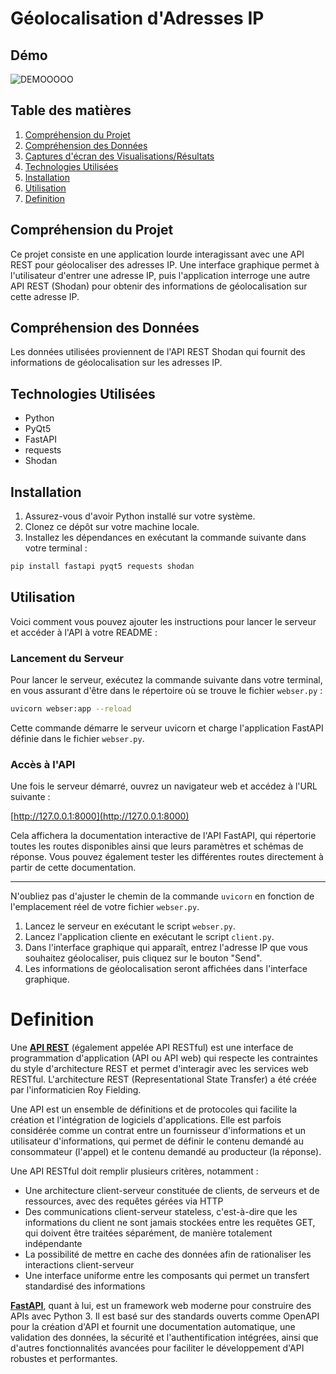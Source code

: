 # Géolocalisation d'Adresses IP

## Démo
![DEMOOOOO](https://github.com/AlphaxHotelxMikexEchoxDelta/GeoIP/assets/95902084/ef57c047-9f3d-424c-913b-516717d88a39)


## Table des matières

1. [Compréhension du Projet](#compréhension-du-projet)
2. [Compréhension des Données](#compréhension-des-données)
3. [Captures d'écran des Visualisations/Résultats](#captures-décran-des-visualisationsrésultats)
4. [Technologies Utilisées](#technologies-utilisées)
5. [Installation](#installation)
6. [Utilisation](#utilisation)
7. [Definition](#definition)

## Compréhension du Projet

Ce projet consiste en une application lourde interagissant avec une API REST pour géolocaliser des adresses IP. Une interface graphique permet à l'utilisateur d'entrer une adresse IP, puis l'application interroge une autre API REST (Shodan) pour obtenir des informations de géolocalisation sur cette adresse IP.

## Compréhension des Données

Les données utilisées proviennent de l'API REST Shodan qui fournit des informations de géolocalisation sur les adresses IP.

## Technologies Utilisées

- Python
- PyQt5
- FastAPI
- requests
- Shodan

## Installation

1. Assurez-vous d'avoir Python installé sur votre système.
2. Clonez ce dépôt sur votre machine locale.
3. Installez les dépendances en exécutant la commande suivante dans votre terminal :

```bash
pip install fastapi pyqt5 requests shodan
```

## Utilisation

Voici comment vous pouvez ajouter les instructions pour lancer le serveur et accéder à l'API à votre README :

### Lancement du Serveur

Pour lancer le serveur, exécutez la commande suivante dans votre terminal, en vous assurant d'être dans le répertoire où se trouve le fichier `webser.py` :

```bash
uvicorn webser:app --reload
```

Cette commande démarre le serveur uvicorn et charge l'application FastAPI définie dans le fichier `webser.py`.

### Accès à l'API

Une fois le serveur démarré, ouvrez un navigateur web et accédez à l'URL suivante :

[http://127.0.0.1:8000](http://127.0.0.1:8000)

Cela affichera la documentation interactive de l'API FastAPI, qui répertorie toutes les routes disponibles ainsi que leurs paramètres et schémas de réponse. Vous pouvez également tester les différentes routes directement à partir de cette documentation.

---

N'oubliez pas d'ajuster le chemin de la commande `uvicorn` en fonction de l'emplacement réel de votre fichier `webser.py`.


1. Lancez le serveur en exécutant le script `webser.py`.
2. Lancez l'application cliente en exécutant le script `client.py`.
3. Dans l'interface graphique qui apparaît, entrez l'adresse IP que vous souhaitez géolocaliser, puis cliquez sur le bouton "Send".
4. Les informations de géolocalisation seront affichées dans l'interface graphique.


# Definition

Une **[API REST](https://www.redhat.com/fr/topics/api/what-is-a-rest-api)** (également appelée API RESTful) est une interface de programmation d'application (API ou API web) qui respecte les contraintes du style d'architecture REST et permet d'interagir avec les services web RESTful. L'architecture REST (Representational State Transfer) a été créée par l'informaticien Roy Fielding.

Une API est un ensemble de définitions et de protocoles qui facilite la création et l'intégration de logiciels d'applications. Elle est parfois considérée comme un contrat entre un fournisseur d'informations et un utilisateur d'informations, qui permet de définir le contenu demandé au consommateur (l'appel) et le contenu demandé au producteur (la réponse).

Une API RESTful doit remplir plusieurs critères, notamment :

- Une architecture client-serveur constituée de clients, de serveurs et de ressources, avec des requêtes gérées via HTTP
- Des communications client-serveur stateless, c'est-à-dire que les informations du client ne sont jamais stockées entre les requêtes GET, qui doivent être traitées séparément, de manière totalement indépendante
- La possibilité de mettre en cache des données afin de rationaliser les interactions client-serveur
- Une interface uniforme entre les composants qui permet un transfert standardisé des informations

**[FastAPI](https://fastapi.tiangolo.com/fr/features/)**, quant à lui, est un framework web moderne pour construire des APIs avec Python 3. Il est basé sur des standards ouverts comme OpenAPI pour la création d'API et fournit une documentation automatique, une validation des données, la sécurité et l'authentification intégrées, ainsi que d'autres fonctionnalités avancées pour faciliter le développement d'API robustes et performantes.
